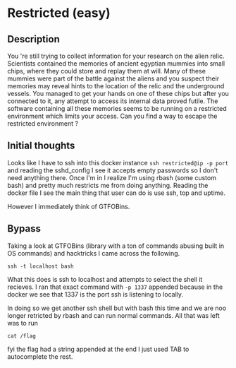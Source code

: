 # Restricted (easy)
## Description
You 're still trying to collect information for your research on the alien relic. Scientists contained the memories of ancient egyptian mummies into small chips, where they could store and replay them at will. Many of these mummies were part of the battle against the aliens and you suspect their memories may reveal hints to the location of the relic and the underground vessels. You managed to get your hands on one of these chips but after you connected to it, any attempt to access its internal data proved futile. The software containing all these memories seems to be running on a restricted environment which limits your access. Can you find a way to escape the restricted environment ?

## Initial thoughts
Looks like I have to ssh into this docker instance `ssh restricted@ip -p port` and reading the sshd_config I see it accepts empty passwords so I don't need anything there. Once I'm in I realize I'm using rbash (some custom bash) and pretty much restricts me from doing anything. Reading the docker file I see the main thing that user can do is use ssh, top and uptime. 

However I immediately think of GTFOBins.

## Bypass
Taking a look at GTFOBins (library with a ton of commands abusing built in OS commands) and hacktricks I came across the following.
```
ssh -t localhost bash
```
What this does is ssh to localhost and attempts to select the shell it recieves. I ran that exact command with `-p 1337` appended because in the docker we see that 1337 is the port ssh is listening to locally. 

In doing so we get another ssh shell but with bash this time and we are noo longer retricted by rbash and can run normal commands. All that was left was to run
```
cat /flag
```
fyi the flag had a string appended at the end I just used TAB to autocomplete the rest.
